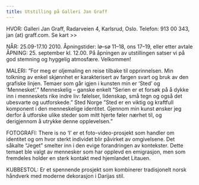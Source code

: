 ```yaml
---
title: Utstilling på Galleri Jan Graff
---
```

HVOR: Galleri Jan Graff, Radarveien 4, Karlsrud, Oslo. Telefon: 913 00 343, jan (at) graff.com. Se kart >>

NÅR: 25.09-17.10 2010. Åpningstider: lø–sø 11–18, ons 17–19, eller etter avtale
ÅPNING: 25. september kl. 12.00. På åpningen av utstillingen satser vi på god stemning og hyggelig atmosfære. Velkommen!

MALERI: ”For meg er oljemaling en reise tilbake til opprinnelsen. Min tolkning av enkel skjønnhet er karakterisert av fargen svart og bruk av den grafiske linjen. Temaer som går igjen i kunsten min er ‘Sted’ og ‘Mennesket’.”
Menneskelig – ganske enkelt ”Serien er et forsøk på å dykke inn i menneskets rike indre liv: følelser, lidenskap, små tegn og også det ubesvarte og uutforskede.”
Sted Norge ”Sted er en viktig og kraftfull komponent i den menneskelige identitet. Gjennom min kunst ønsker jeg derfor å utforske ulike steder som mitt hjerte føler nærhet til, og derigjennom å utrykke denne opplevelsen.”

FOTOGRAFI: There is no ‘I’ er et foto-video-prosjekt  som handler om identitet og om hvor sterkt individet blir påvirket av omgivelsene. Det såkalte “Jeget” smelter inn i den evige forandringen av kontekster. Dette temaet ble valgt av mennesker som har opplevd en emigrasjon, men som fremdeles holder en sterk kontakt med hjemlandet Litauen.

KUBBESTOL: Er et spennende prosjekt som kombinerer tradisjonelt norsk håndverk med moderne dekorasjon i Darijas stil.